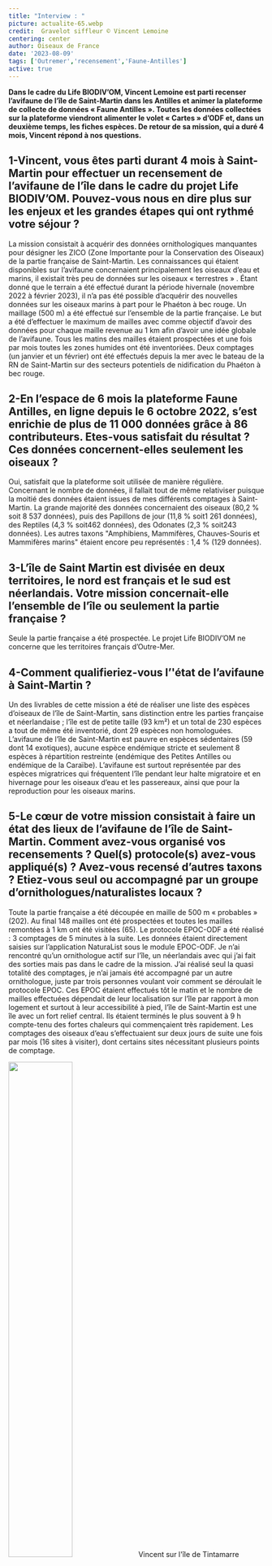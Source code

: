 ```yaml
---
title: "Interview : "
picture: actualite-65.webp
credit:  Gravelot siffleur © Vincent Lemoine
centering: center
author: Oiseaux de France
date: '2023-08-09'
tags: ['Outremer','recensement','Faune-Antilles']
active: true
---
```

 
 **Dans le cadre du Life BIODIV’OM, Vincent Lemoine est parti recenser l’avifaune de l’île de Saint-Martin dans les Antilles et animer la plateforme de collecte de données « Faune Antilles ». Toutes les données collectées sur la plateforme viendront alimenter le volet « Cartes » d’ODF et, dans un deuxième temps, les fiches espèces. De retour de sa mission, qui a duré 4 mois, Vincent répond à nos questions.**

 ## 1-Vincent, vous êtes parti durant 4 mois à Saint-Martin pour effectuer un recensement de l’avifaune de l’île dans le cadre du projet Life BIODIV’OM. Pouvez-vous nous en dire plus sur les enjeux et les grandes étapes qui ont rythmé votre séjour ? 

La mission consistait à acquérir des données ornithologiques manquantes pour désigner les ZICO (Zone Importante pour la Conservation des Oiseaux) de la partie française de Saint-Martin. 
Les connaissances qui étaient disponibles sur l’avifaune concernaient principalement les oiseaux d’eau et marins, il existait très peu de données sur les oiseaux « terrestres » .
Étant donné que le terrain a été effectué durant la période hivernale (novembre 2022 à février 2023), il n’a pas été possible d’acquérir des nouvelles données sur les oiseaux marins à part pour le Phaéton à bec rouge. Un maillage (500 m) a été effectué sur l’ensemble de la partie française. Le but a été d’effectuer le maximum de mailles avec comme objectif d’avoir des données pour chaque maille revenue au 1 km afin d’avoir une idée globale de l’avifaune. Tous les matins des mailles étaient prospectées et une fois par mois toutes les zones humides ont été inventoriées. Deux comptages (un janvier et un février) ont été effectués depuis la mer avec le bateau de la RN de Saint-Martin sur des secteurs potentiels de nidification du Phaéton à bec rouge.

## 2-En l’espace de 6 mois la plateforme Faune Antilles, en ligne depuis le 6 octobre 2022, s’est enrichie de plus de 11 000 données grâce à 86 contributeurs. Etes-vous satisfait du résultat ? Ces données concernent-elles seulement les oiseaux ?

Oui, satisfait que la plateforme soit utilisée de manière régulière. Concernant le nombre de données, il fallait tout de même relativiser puisque la moitié des données étaient issues de mes différents comptages à Saint-Martin.
La grande majorité des données concernaient des oiseaux (80,2 % soit 8 537 données), puis des Papillons de jour (11,8 %  soit1 261 données), des Reptiles (4,3 % soit462 données), des Odonates (2,3 % soit243 données). Les autres taxons "Amphibiens, Mammifères, Chauves-Souris et Mammifères marins" étaient encore peu représentés : 1,4 % (129 données).

## 3-L’île de Saint Martin est divisée en deux territoires, le nord est français et le sud est néerlandais. Votre mission concernait-elle l’ensemble de l’île ou seulement la partie française ?

Seule la partie française a été prospectée. Le projet Life BIODIV’OM ne concerne que les territoires français d’Outre-Mer.

## 4-Comment qualifieriez-vous l’'état de l’avifaune à Saint-Martin ? 

Un des livrables de cette mission a été de réaliser une liste des espèces d’oiseaux de l’île de Saint-Martin, sans distinction entre les parties française et néerlandaise ; l’île est de petite taille (93 km²) et un total de 230 espèces a tout de même été inventorié, dont 29 espèces non homologuées. L’avifaune de l’île de Saint-Martin est pauvre en espèces sédentaires (59 dont 14 exotiques), aucune espèce endémique stricte et seulement 8 espèces à répartition restreinte (endémique des Petites Antilles ou endémique de la Caraïbe). L’avifaune est surtout représentée par des espèces migratrices qui fréquentent l’île pendant leur halte migratoire et en hivernage pour les oiseaux d’eau et les passereaux, ainsi que pour la reproduction pour les oiseaux marins.

## 5-Le cœur de votre mission consistait à faire un état des lieux de l’avifaune de l’île de Saint-Martin. Comment avez-vous organisé vos recensements ? Quel(s) protocole(s) avez-vous appliqué(s) ? Avez-vous recensé d’autres taxons ? Etiez-vous seul ou accompagné par un groupe d’ornithologues/naturalistes locaux ? 

Toute la partie française a été découpée en maille de 500 m « probables » (202). Au final 148 mailles ont été prospectées et toutes les mailles remontées à 1 km ont été visitées (65). Le protocole EPOC-ODF a été réalisé : 3 comptages de 5 minutes à la suite. Les données étaient directement saisies sur l’application NaturaList sous le module EPOC-ODF. Je n’ai rencontré qu’un ornithologue actif sur l’île, un néerlandais avec qui j’ai fait des sorties mais pas dans le cadre de la mission. J’ai réalisé seul la quasi totalité des comptages, je n’ai jamais été accompagné par un autre ornithologue, juste par trois personnes voulant voir comment se déroulait le protocole EPOC.
Ces EPOC étaient effectués tôt le matin et le nombre de mailles effectuées dépendait de leur localisation sur l’île par rapport à mon logement et surtout à leur accessibilité à pied, l’île de Saint-Martin est une île avec un fort relief central. Ils étaient terminés le plus souvent à 9 h compte-tenu des fortes chaleurs qui commençaient très rapidement. Les comptages des oiseaux d’eau s’effectuaient sur deux jours de suite une fois par mois (16 sites à visiter), dont certains sites nécessitant plusieurs points de comptage.

<img class="InformativePagePicture" style="width: 50%" src="/news/actualite-65-VLemoine.webp"/>
<span class="InformativePagePictureLegend">Vincent sur l'île de Tintamarre</span>


## 6-Les programmes STOC et SHOC ont-ils été développés sur Saint-Martin comme ça a été le cas en Martinique ou en Guadeloupe ? Si non, est-ce en projet ?
Aucun de ces programmes n’est réalisé à Saint-Martin côté français. Peu de temps après mon départ de l’île, des points d’écoute ont été effectués sur quelques sites de la partie néerlandaise par la structure EPIC (Environnemental Protection in the Caribbean), l’entité qui a réalisé le plus de suivis ornithologiques sur l’île de Saint-Martin. L’AGRNSM qui gère la RN de Saint-Martin, effectue des comptages d’oiseaux d’eau et marins mais aucun des salariés n’a de compétences complètes pour effectuer des points d’écoute. 
En Martinique et en Guadeloupe, le programme STOC est effectué depuis 2012 et 2014 respectivement, mais le programme SHOC n’y a pas encore été initié.

## 7-L’île de Saint Martin comporte une Réserve Naturelle Nationale qui constitue ainsi une Aire Marine Protégée. Dans le cadre du projet LIFE BIODIV’OM, la Réserve collabore avec le GEPOG pour préserver notamment le Mérou géant. Quelles espèces parmi l’avifaune de l’île de Saint Martin avez-vous identifiées comme prioritaires ? Quelles menaces pèsent sur ces espèces ? Y-a-t ’il des actions de conservation mises en place ?
J’ai désigné 16 espèces déterminantes pour la partie française, des espèces sédentaires et des espèces migratrices nicheuses, du fait de leur rareté rares à Saint-Martin et dans le banc d’Anguilla, ou leurs effectifs reproducteurs non négligeable sur l’île.
Pour l’instant, la menace la plus importante pèse sur leurs habitats qui sont limités sur l’île. 
L’île de Saint-Martin a une superficie de 93 km² et la partie française ne couvre que 53 km². Sur le littoral, la pression foncière est très importante et anarchique, pour l’instant les mornes sont relativement épargnés. La grande majorité du territoire appartient à des privés et très peu de zones sont protégées. De plus, Saint-Martin a voté en 2007 pour devenir un territoire d’Outre-Mer et de ne plus dépendre de la Guadeloupe ; ce qui implique qu’elle créera son propre code de l’environnement, en espérant qu’il ne soit pas plus libéral niveau urbanisation...
Sans oublier que l’île est située sur le parcours régulier de cyclones dévastateurs pour la faune, la flore et leurs habitats.

## 8-La LPO vous a confié cette mission car vous êtes un spécialiste de l’avifaune des Antilles. Pouvez-vous nous raconter brièvement votre parcours ? 
J’ai une bonne connaissance de l’avifaune des Antilles françaises puisque j’ai habité quelques années en Martinique. 
Je suis ornitho amateur depuis de longues années. D’une formation initiale en océanographie, j’ai été technicien ornitho en Camargue, puis j’ai repris mes études au Québec en réalisant un master de recherche sur la Grande Oie des neiges.
En Martinique, je travaillais en agronomie mais j’ai été un bénévole actif pour l’association SEPANMAR en participant à différents baguages (passereaux, limicoles, Puffin d’Audubon), ainsi qu’en co-rédigeant des publications sur les oiseaux de l’île.
Après mon départ de la Caraïbe, j’ai continué à m’intéresser à l’avifaune des Antilles dans le cadre de mon auto-entreprise, je travaille en collaboration depuis plus de dix ans avec deux structures ornithologiques en Guadeloupe.


## 9-Racontez-nous une anecdote sur votre séjour (votre plus belle observation, par exemple...)
Avant de partir à Saint-Martin, je savais déjà quelles espèces je n’avais pas vu en Martinique et en Guadeloupe et qui étaient régulièrement présentes sur l’île, je ciblais tout particulièrement deux espèces, le Gravelot siffleur et le Gravelot neigeux. J’ai effectué quatre comptages mensuels d’oiseaux d’eau et plusieurs visites répétées sur des sites connus de ces espèces et j’ai finalement réussi à en voir une (deux individus) deux jours avant de partir :  le magnifique et rare Gravelot siffleur. 

 
